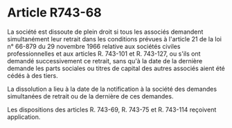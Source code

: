 # Article R743-68

La société est dissoute de plein droit si tous les associés demandent simultanément leur retrait dans les conditions prévues à l'article 21 de la loi n° 66-879 du 29 novembre 1966 relative aux sociétés civiles professionnelles et aux articles R. 743-101 et R. 743-127, ou s'ils ont demandé successivement ce retrait, sans qu'à la date de la dernière demande les parts sociales ou titres de capital des autres associés aient été cédés à des tiers.

La dissolution a lieu à la date de la notification à la société des demandes simultanées de retrait ou de la dernière de ces demandes.

Les dispositions des articles R. 743-69, R. 743-75 et R. 743-114 reçoivent application.
